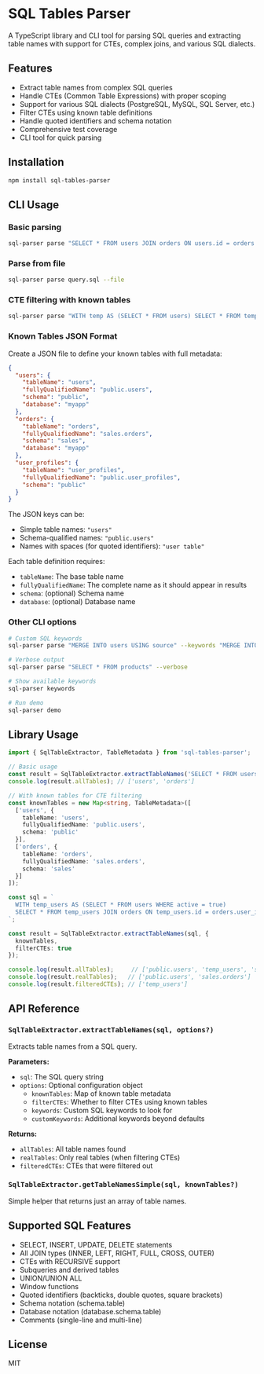 # SQL Tables Parser

A TypeScript library and CLI tool for parsing SQL queries and extracting table names with support for CTEs, complex joins, and various SQL dialects.

## Features

- Extract table names from complex SQL queries
- Handle CTEs (Common Table Expressions) with proper scoping
- Support for various SQL dialects (PostgreSQL, MySQL, SQL Server, etc.)
- Filter CTEs using known table definitions
- Handle quoted identifiers and schema notation
- Comprehensive test coverage
- CLI tool for quick parsing

## Installation

```bash
npm install sql-tables-parser
```

## CLI Usage

### Basic parsing
```bash
sql-parser parse "SELECT * FROM users JOIN orders ON users.id = orders.user_id"
```

### Parse from file
```bash
sql-parser parse query.sql --file
```

### CTE filtering with known tables
```bash
sql-parser parse "WITH temp AS (SELECT * FROM users) SELECT * FROM temp" --known-tables tables.json --filter-ctes
```

### Known Tables JSON Format

Create a JSON file to define your known tables with full metadata:

```json
{
  "users": {
    "tableName": "users",
    "fullyQualifiedName": "public.users",
    "schema": "public",
    "database": "myapp"
  },
  "orders": {
    "tableName": "orders",
    "fullyQualifiedName": "sales.orders",
    "schema": "sales",
    "database": "myapp"
  },
  "user_profiles": {
    "tableName": "user_profiles",
    "fullyQualifiedName": "public.user_profiles",
    "schema": "public"
  }
}
```

The JSON keys can be:
- Simple table names: `"users"`
- Schema-qualified names: `"public.users"`
- Names with spaces (for quoted identifiers): `"user table"`

Each table definition requires:
- `tableName`: The base table name
- `fullyQualifiedName`: The complete name as it should appear in results
- `schema`: (optional) Schema name
- `database`: (optional) Database name

### Other CLI options
```bash
# Custom SQL keywords
sql-parser parse "MERGE INTO users USING source" --keywords "MERGE INTO,USING"

# Verbose output
sql-parser parse "SELECT * FROM products" --verbose

# Show available keywords
sql-parser keywords

# Run demo
sql-parser demo
```

## Library Usage

```typescript
import { SqlTableExtractor, TableMetadata } from 'sql-tables-parser';

// Basic usage
const result = SqlTableExtractor.extractTableNames('SELECT * FROM users JOIN orders ON users.id = orders.user_id');
console.log(result.allTables); // ['users', 'orders']

// With known tables for CTE filtering
const knownTables = new Map<string, TableMetadata>([
  ['users', {
    tableName: 'users',
    fullyQualifiedName: 'public.users',
    schema: 'public'
  }],
  ['orders', {
    tableName: 'orders',
    fullyQualifiedName: 'sales.orders',
    schema: 'sales'
  }]
]);

const sql = `
  WITH temp_users AS (SELECT * FROM users WHERE active = true)
  SELECT * FROM temp_users JOIN orders ON temp_users.id = orders.user_id
`;

const result = SqlTableExtractor.extractTableNames(sql, {
  knownTables,
  filterCTEs: true
});

console.log(result.allTables);     // ['public.users', 'temp_users', 'sales.orders']
console.log(result.realTables);   // ['public.users', 'sales.orders']
console.log(result.filteredCTEs); // ['temp_users']
```

## API Reference

### `SqlTableExtractor.extractTableNames(sql, options?)`

Extracts table names from a SQL query.

**Parameters:**
- `sql`: The SQL query string
- `options`: Optional configuration object
  - `knownTables`: Map of known table metadata
  - `filterCTEs`: Whether to filter CTEs using known tables
  - `keywords`: Custom SQL keywords to look for
  - `customKeywords`: Additional keywords beyond defaults

**Returns:**
- `allTables`: All table names found
- `realTables`: Only real tables (when filtering CTEs)
- `filteredCTEs`: CTEs that were filtered out

### `SqlTableExtractor.getTableNamesSimple(sql, knownTables?)`

Simple helper that returns just an array of table names.

## Supported SQL Features

- SELECT, INSERT, UPDATE, DELETE statements
- All JOIN types (INNER, LEFT, RIGHT, FULL, CROSS, OUTER)
- CTEs with RECURSIVE support
- Subqueries and derived tables
- UNION/UNION ALL
- Window functions
- Quoted identifiers (backticks, double quotes, square brackets)
- Schema notation (schema.table)
- Database notation (database.schema.table)
- Comments (single-line and multi-line)

## License

MIT
